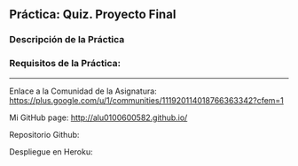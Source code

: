 ## Práctica: Quiz. Proyecto Final
### Descripción de la Práctica



### Requisitos de la Práctica:




---

Enlace a la Comunidad de la Asignatura: https://plus.google.com/u/1/communities/111920114018766363342?cfem=1

Mi GitHub page: http://alu0100600582.github.io/

Repositorio Github:

Despliegue en Heroku:
